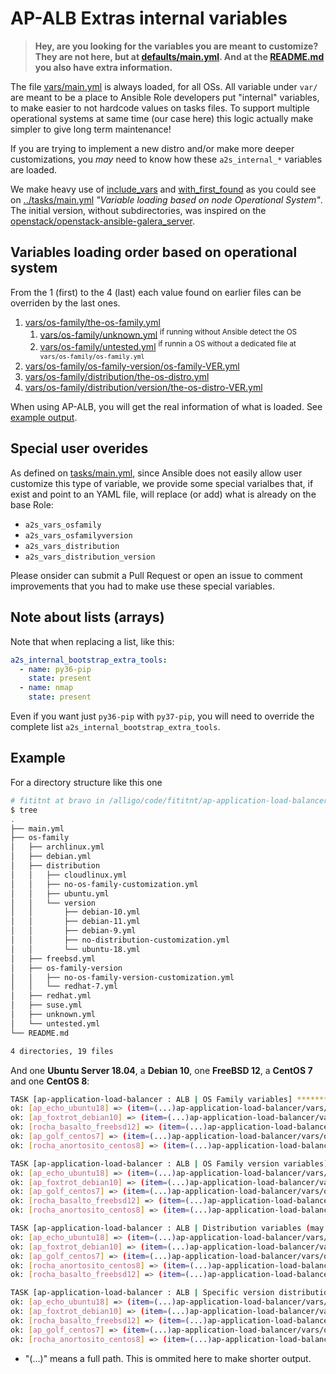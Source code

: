 # AP-ALB Extras internal variables

> **Hey, are you looking for the variables you are meant to customize? They are
> not here, but at [defaults/main.yml](../defaults/main.yml). And at the
> [README.md](README.md) you also have extra information.**

The file [vars/main.yml](main.yml) is always loaded, for all OSs. All variable
under `var/` are meant to be a place to Ansible Role developers put "internal"
variables, to make easier to not hardcode values on tasks files. To support
multiple operational systems at same time (our case here) this logic actually
make simpler to give long term maintenance!

If you are trying to implement a new distro and/or make more deeper
customizations, you _may_ need to know how these `a2s_internal_*`
variables are loaded.

We make heavy use of [include_vars](https://docs.ansible.com/ansible/latest/modules/include_vars_module.html)
and [with_first_found](https://docs.ansible.com/ansible/latest/plugins/lookup/first_found.html)
as you could see on [../tasks/main.yml](../tasks/main.yml) _"Variable loading
based on node Operational System"_. The initial version, without subdirectories,
was inspired on the [openstack/openstack-ansible-galera_server](https://github.com/openstack/openstack-ansible-galera_server).

## Variables loading order based on operational system

From the 1 (first) to the 4 (last) each value found on earlier files can be
overriden by the last ones.

1. [vars/os-family/the-os-family.yml](os-family/)
    1. [vars/os-family/unknown.yml](os-family/unknown.yml) <sup>if running without Ansible detect the OS</sup>
    2. [vars/os-family/untested.yml](os-family/untested.yml) <sup>if runnin a OS without a dedicated file at `vars/os-family/os-family.yml`</sup>
2. [vars/os-family/os-family-version/os-family-VER.yml](os-family/os-family-version)
3. [vars/os-family/distribution/the-os-distro.yml](os-family/distribution/)
4. [vars/os-family/distribution/version/the-os-distro-VER.yml](os-family/distribution/version/)

When using AP-ALB, you will get the real information of what is loaded.
See [example output](#example).

## Special user overides

As defined on [tasks/main.yml](../tasks/main.yml), since Ansible does not
easily allow user customize this type of variable, we provide some special
varialbes that, if exist and point to an YAML file, will replace (or add) what
is already on the base Role:

- `a2s_vars_osfamily`
- `a2s_vars_osfamilyversion`
- `a2s_vars_distribution`
- `a2s_vars_distribution_version`

Please onsider can submit a Pull Request or open an issue to comment
improvements that you had to make use these special variables.

## Note about lists (arrays)

Note that when replacing a list, like this:

```yaml
a2s_internal_bootstrap_extra_tools:
  - name: py36-pip
    state: present
  - name: nmap
    state: present
```

Even if you want just `py36-pip` with `py37-pip`, you will need to override
the complete list `a2s_internal_bootstrap_extra_tools`.

## Example

For a directory structure like this one

```bash
# fititnt at bravo in /alligo/code/fititnt/ap-application-load-balancer/vars on git:master x [18:09:16]
$ tree
.
├── main.yml
├── os-family
│   ├── archlinux.yml
│   ├── debian.yml
│   ├── distribution
│   │   ├── cloudlinux.yml
│   │   ├── no-os-family-customization.yml
│   │   ├── ubuntu.yml
│   │   └── version
│   │       ├── debian-10.yml
│   │       ├── debian-11.yml
│   │       ├── debian-9.yml
│   │       ├── no-distribution-customization.yml
│   │       └── ubuntu-18.yml
│   ├── freebsd.yml
│   ├── os-family-version
│   │   ├── no-os-family-version-customization.yml
│   │   └── redhat-7.yml
│   ├── redhat.yml
│   ├── suse.yml
│   ├── unknown.yml
│   └── untested.yml
└── README.md

4 directories, 19 files
```

And one **Ubuntu Server 18.04**, a **Debian 10**, one **FreeBSD 12**, a **CentOS 7** and one
**CentOS 8**:

```bash
TASK [ap-application-load-balancer : ALB | OS Family variables] ********************************************************************
ok: [ap_echo_ubuntu18] => (item=(...)ap-application-load-balancer/vars/os-family/debian.yml)
ok: [ap_foxtrot_debian10] => (item=(...)ap-application-load-balancer/vars/os-family/debian.yml)
ok: [rocha_basalto_freebsd12] => (item=(...)ap-application-load-balancer/vars/os-family/freebsd.yml)
ok: [ap_golf_centos7] => (item=(...)ap-application-load-balancer/vars/os-family/redhat.yml)
ok: [rocha_anortosito_centos8] => (item=(...)ap-application-load-balancer/vars/os-family/redhat.yml)

TASK [ap-application-load-balancer : ALB | OS Family version variables] ************************************************************
ok: [ap_echo_ubuntu18] => (item=(...)ap-application-load-balancer/vars/os-family/os-family-version/no-os-family-version-customization.yml)
ok: [ap_foxtrot_debian10] => (item=(...)ap-application-load-balancer/vars/os-family/os-family-version/no-os-family-version-customization.yml)
ok: [ap_golf_centos7] => (item=(...)ap-application-load-balancer/vars/os-family/os-family-version/redhat-7.yml)
ok: [rocha_basalto_freebsd12] => (item=(...)ap-application-load-balancer/vars/os-family/os-family-version/no-os-family-version-customization.yml)
ok: [rocha_anortosito_centos8] => (item=(...)ap-application-load-balancer/vars/os-family/os-family-version/no-os-family-version-customization.yml)

TASK [ap-application-load-balancer : ALB | Distribution variables (may override OS Family variables, if exist)] ********************
ok: [ap_echo_ubuntu18] => (item=(...)ap-application-load-balancer/vars/os-family/distribution/ubuntu.yml)
ok: [ap_foxtrot_debian10] => (item=(...)ap-application-load-balancer/vars/os-family/distribution/no-os-family-customization.yml)
ok: [ap_golf_centos7] => (item=(...)ap-application-load-balancer/vars/os-family/distribution/no-os-family-customization.yml)
ok: [rocha_anortosito_centos8] => (item=(...)ap-application-load-balancer/vars/os-family/distribution/no-os-family-customization.yml)
ok: [rocha_basalto_freebsd12] => (item=(...)ap-application-load-balancer/vars/os-family/distribution/no-os-family-customization.yml)

TASK [ap-application-load-balancer : ALB | Specific version distribution variables (may override OS Family and Distribution variables, if exist)] ***
ok: [ap_echo_ubuntu18] => (item=(...)ap-application-load-balancer/vars/os-family/distribution/version/ubuntu-18.yml)
ok: [ap_foxtrot_debian10] => (item=(...)ap-application-load-balancer/vars/os-family/distribution/version/debian-10.yml)
ok: [rocha_basalto_freebsd12] => (item=(...)ap-application-load-balancer/vars/os-family/distribution/version/no-distribution-customization.yml)
ok: [ap_golf_centos7] => (item=(...)ap-application-load-balancer/vars/os-family/distribution/version/no-distribution-customization.yml)
ok: [rocha_anortosito_centos8] => (item=(...)ap-application-load-balancer/vars/os-family/distribution/version/no-distribution-customization.yml)
```

* "(...)" means a full path. This is ommited here to make shorter output.